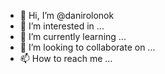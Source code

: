 - 👋 Hi, I’m @danirolonok
- 👀 I’m interested in ...
- 🌱 I’m currently learning ...
- 💞️ I’m looking to collaborate on ...
- 📫 How to reach me ...

<!---
danirolonok/danirolonok is a ✨ special ✨ repository because its `README.md` (this file) appears on your GitHub profile.
You can click the Preview link to take a look at your changes.
--->
